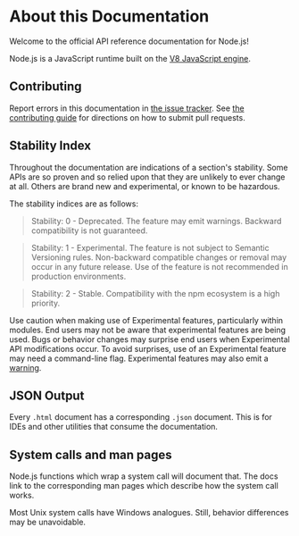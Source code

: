 # About this Documentation

<!--introduced_in=v0.10.0-->
<!-- type=misc -->

Welcome to the official API reference documentation for Node.js!

Node.js is a JavaScript runtime built on the [V8 JavaScript engine][].

## Contributing

Report errors in this documentation in [the issue tracker][]. See
[the contributing guide][] for directions on how to submit pull requests.

## Stability Index

<!--type=misc-->

Throughout the documentation are indications of a section's stability. Some APIs
are so proven and so relied upon that they are unlikely to ever change at all.
Others are brand new and experimental, or known to be hazardous.

The stability indices are as follows:

> Stability: 0 - Deprecated. The feature may emit warnings. Backward
> compatibility is not guaranteed.

<!-- separator -->

> Stability: 1 - Experimental. The feature is not subject to Semantic Versioning
> rules. Non-backward compatible changes or removal may occur in any future
> release. Use of the feature is not recommended in production environments.

<!-- separator -->

> Stability: 2 - Stable. Compatibility with the npm ecosystem is a high
> priority.

Use caution when making use of Experimental features, particularly within
modules. End users may not be aware that experimental features are being used.
Bugs or behavior changes may surprise end users when Experimental API
modifications occur. To avoid surprises, use of an Experimental feature may need
a command-line flag. Experimental features may also emit a [warning][].

## JSON Output
<!-- YAML
added: v0.6.12
-->

Every `.html` document has a corresponding `.json` document. This is for IDEs
and other utilities that consume the documentation.

## System calls and man pages

Node.js functions which wrap a system call will document that. The docs link
to the corresponding man pages which describe how the system call works.

Most Unix system calls have Windows analogues. Still, behavior differences may
be unavoidable.

[the contributing guide]: https://github.com/nodejs/node/blob/master/CONTRIBUTING.md
[the issue tracker]: https://github.com/nodejs/node/issues/new
[V8 JavaScript engine]: https://v8.dev/
[warning]: process.html#process_event_warning
